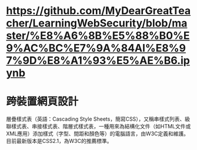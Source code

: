 # https://github.com/MyDearGreatTeacher/LearningWebSecurity/blob/master/%E8%A6%8B%E5%88%B0%E9%AC%BC%E7%9A%84AI%E8%97%9D%E8%A1%93%E5%AE%B6.ipynb




# 跨裝置網頁設計


層疊樣式表（英語：Cascading Style Sheets，簡寫CSS），又稱串樣式列表、級聯樣式表、串接樣式表、階層式樣式表，一種用來為結構化文件（如HTML文件或XML應用）添加樣式（字型、間距和顏色等）的電腦語言，由W3C定義和維護。 目前最新版本是CSS2.1，為W3C的推薦標準。
